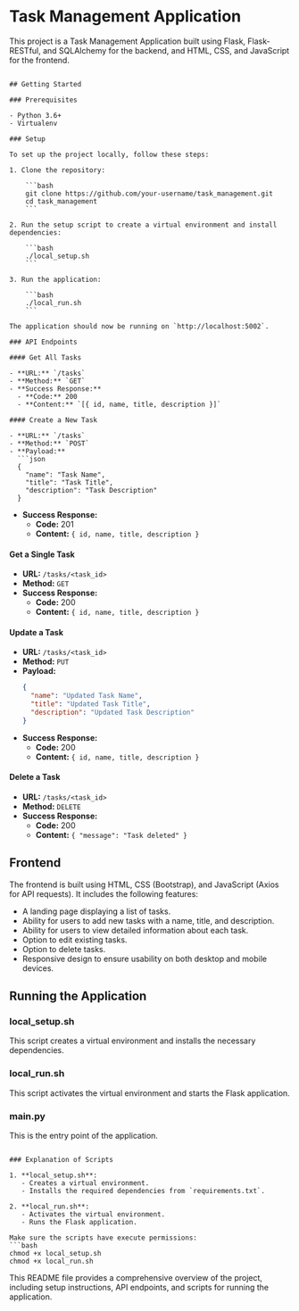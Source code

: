 
# Task Management Application

This project is a Task Management Application built using Flask, Flask-RESTful, and SQLAlchemy for the backend, and HTML, CSS, and JavaScript for the frontend.

```

## Getting Started

### Prerequisites

- Python 3.6+
- Virtualenv

### Setup

To set up the project locally, follow these steps:

1. Clone the repository:

    ```bash
    git clone https://github.com/your-username/task_management.git
    cd task_management
    ```

2. Run the setup script to create a virtual environment and install dependencies:

    ```bash
    ./local_setup.sh
    ```

3. Run the application:

    ```bash
    ./local_run.sh
    ```

The application should now be running on `http://localhost:5002`.

### API Endpoints

#### Get All Tasks

- **URL:** `/tasks`
- **Method:** `GET`
- **Success Response:**
  - **Code:** 200
  - **Content:** `[{ id, name, title, description }]`

#### Create a New Task

- **URL:** `/tasks`
- **Method:** `POST`
- **Payload:**
  ```json
  {
    "name": "Task Name",
    "title": "Task Title",
    "description": "Task Description"
  }
  ```
- **Success Response:**
  - **Code:** 201
  - **Content:** `{ id, name, title, description }`

#### Get a Single Task

- **URL:** `/tasks/<task_id>`
- **Method:** `GET`
- **Success Response:**
  - **Code:** 200
  - **Content:** `{ id, name, title, description }`

#### Update a Task

- **URL:** `/tasks/<task_id>`
- **Method:** `PUT`
- **Payload:**
  ```json
  {
    "name": "Updated Task Name",
    "title": "Updated Task Title",
    "description": "Updated Task Description"
  }
  ```
- **Success Response:**
  - **Code:** 200
  - **Content:** `{ id, name, title, description }`

#### Delete a Task

- **URL:** `/tasks/<task_id>`
- **Method:** `DELETE`
- **Success Response:**
  - **Code:** 200
  - **Content:** `{ "message": "Task deleted" }`

## Frontend

The frontend is built using HTML, CSS (Bootstrap), and JavaScript (Axios for API requests). It includes the following features:

- A landing page displaying a list of tasks.
- Ability for users to add new tasks with a name, title, and description.
- Ability for users to view detailed information about each task.
- Option to edit existing tasks.
- Option to delete tasks.
- Responsive design to ensure usability on both desktop and mobile devices.

## Running the Application

### local_setup.sh

This script creates a virtual environment and installs the necessary dependencies.

### local_run.sh

This script activates the virtual environment and starts the Flask application.

### main.py

This is the entry point of the application.


```

### Explanation of Scripts

1. **local_setup.sh**:
   - Creates a virtual environment.
   - Installs the required dependencies from `requirements.txt`.

2. **local_run.sh**:
   - Activates the virtual environment.
   - Runs the Flask application.

Make sure the scripts have execute permissions:
```bash
chmod +x local_setup.sh
chmod +x local_run.sh
```

This README file provides a comprehensive overview of the project, including setup instructions, API endpoints, and scripts for running the application.
